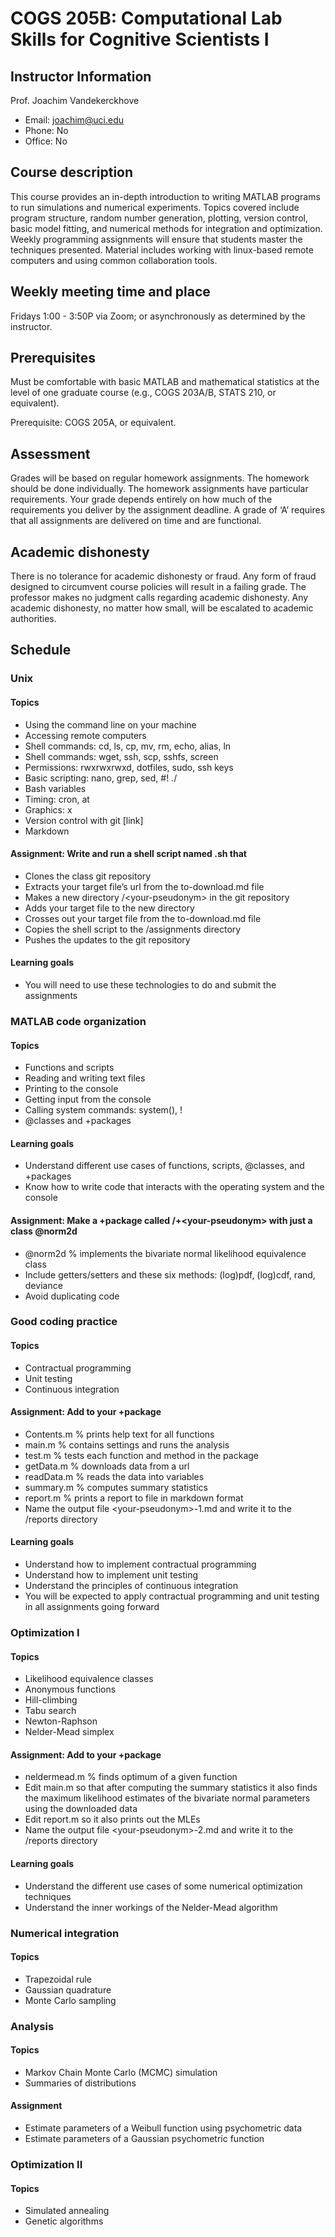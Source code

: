 # COGS 205B: Computational Lab Skills for Cognitive Scientists I

## Instructor Information
 Prof. Joachim Vandekerckhove

* Email: joachim@uci.edu
* Phone: No
* Office: No

## Course description
This course provides an in-depth introduction to writing MATLAB programs to run simulations and numerical experiments.  Topics covered include program structure, random number generation, plotting, version control, basic model fitting, and numerical methods for integration and optimization.  Weekly programming assignments will ensure that students master the techniques presented.  Material includes working with linux-based remote computers and using common collaboration tools.

## Weekly meeting time and place
Fridays 1:00 - 3:50P via Zoom; or asynchronously as determined by the instructor.

## Prerequisites
Must be comfortable with basic MATLAB and mathematical statistics at the level of one graduate course (e.g., COGS 203A/B, STATS 210, or equivalent).

Prerequisite: COGS 205A, or equivalent.

## Assessment
Grades will be based on regular homework assignments.  The homework should be done individually.  The homework assignments have particular requirements.  Your grade depends entirely on how much of the requirements you deliver by the assignment deadline.  A grade of ‘A’ requires that all assignments are delivered on time and are functional.

## Academic dishonesty
There is no tolerance for academic dishonesty or fraud.  Any form of fraud designed to circumvent course policies will result in a failing grade.  The professor makes no judgment calls regarding academic dishonesty.  Any academic dishonesty, no matter how small, will be escalated to academic authorities.

## Schedule
### Unix
#### Topics
* Using the command line on your machine
* Accessing remote computers
* Shell commands:  cd, ls, cp, mv, rm, echo, alias, ln
* Shell commands:  wget, ssh, scp, sshfs, screen
* Permissions:  rwxrwxrwxd, dotfiles, sudo, ssh keys
* Basic scripting:  nano, grep, sed,  #!  ./
* Bash variables
* Timing: cron, at
* Graphics:  x
* Version control with git [link]
* Markdown

#### Assignment: Write and run a shell script named <your-pseudonym>.sh that
* Clones the class git repository
* Extracts your target file’s url from the to-download.md file
* Makes a new directory /\<your-pseudonym\> in the git repository
* Adds your target file to the new directory
* Crosses out your target file from the to-download.md file
* Copies the shell script to the /assignments directory
* Pushes the updates to the git repository

#### Learning goals
* You will need to use these technologies to do and submit the assignments

### MATLAB code organization
#### Topics
* Functions and scripts
* Reading and writing text files
* Printing to the console
* Getting input from the console
* Calling system commands: system(), !
* @classes and +packages

#### Learning goals
* Understand different use cases of functions, scripts, @classes, and +packages
* Know how to write code that interacts with the operating system and the console

#### Assignment: Make a +package called /+\<your-pseudonym\> with just a class @norm2d
* @norm2d % implements the bivariate normal likelihood equivalence class 
* Include getters/setters and these six methods: (log)pdf, (log)cdf, rand, deviance
* Avoid duplicating code

### Good coding practice
#### Topics
* Contractual programming
* Unit testing
* Continuous integration

#### Assignment: Add to your +package
* Contents.m % prints help text for all functions
* main.m % contains settings and runs the analysis
* test.m % tests each function and method in the package
* getData.m % downloads data from a url
* readData.m % reads the data into variables
* summary.m % computes summary statistics
* report.m % prints a report to file in markdown format
* Name the output file \<your-pseudonym\>-1.md and write it to the /reports directory

#### Learning goals
* Understand how to implement contractual programming
* Understand how to implement unit testing
* Understand the principles of continuous integration
* You will be expected to apply contractual programming and unit testing in all assignments going forward

### Optimization I

#### Topics
* Likelihood equivalence classes
* Anonymous functions
* Hill-climbing
* Tabu search
* Newton-Raphson
* Nelder-Mead simplex

#### Assignment: Add to your +package
* neldermead.m % finds optimum of a given function
* Edit main.m so that after computing the summary statistics it also finds the maximum likelihood estimates of the bivariate normal parameters using the downloaded data
* Edit report.m so it also prints out the MLEs
* Name the output file \<your-pseudonym\>-2.md and write it to the /reports directory

#### Learning goals
* Understand the different use cases of some numerical optimization techniques
* Understand the inner workings of the Nelder-Mead algorithm

### Numerical integration

#### Topics
* Trapezoidal rule
* Gaussian quadrature
* Monte Carlo sampling

### Analysis

#### Topics
* Markov Chain Monte Carlo (MCMC) simulation
* Summaries of distributions

#### Assignment
* Estimate parameters of a Weibull function using psychometric data
* Estimate parameters of a Gaussian psychometric function

### Optimization II

#### Topics
* Simulated annealing
* Genetic algorithms

